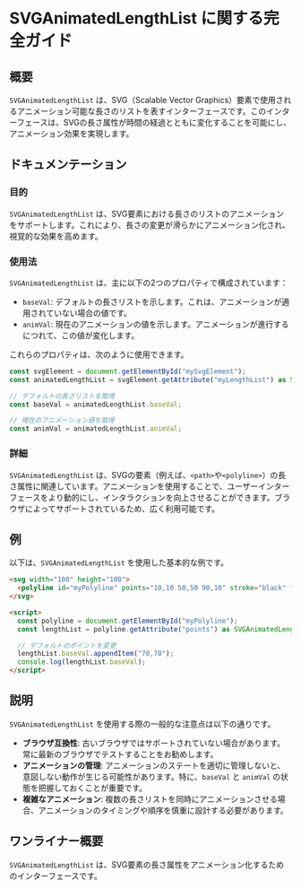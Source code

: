 <!--
Meta Description: # SVGAnimatedLengthList に関する完全ガイド ## 概要 `SVGAnimatedLengthList` は、SVG（Scalable Vector Graphics）要素で使用されるアニメーション可能な長さのリストを表すインターフェースです。このインターフェースは、SVGの長...
Meta Keywords: svganimatedlengthlist, baseval, const, animval, polyline
-->

# SVGAnimatedLengthList に関する完全ガイド

## 概要
`SVGAnimatedLengthList` は、SVG（Scalable Vector Graphics）要素で使用されるアニメーション可能な長さのリストを表すインターフェースです。このインターフェースは、SVGの長さ属性が時間の経過とともに変化することを可能にし、アニメーション効果を実現します。

## ドキュメンテーション
### 目的
`SVGAnimatedLengthList` は、SVG要素における長さのリストのアニメーションをサポートします。これにより、長さの変更が滑らかにアニメーション化され、視覚的な効果を高めます。

### 使用法
`SVGAnimatedLengthList` は、主に以下の2つのプロパティで構成されています：
- `baseVal`: デフォルトの長さリストを示します。これは、アニメーションが適用されていない場合の値です。
- `animVal`: 現在のアニメーションの値を示します。アニメーションが進行するにつれて、この値が変化します。

これらのプロパティは、次のように使用できます。

```javascript
const svgElement = document.getElementById("mySvgElement");
const animatedLengthList = svgElement.getAttribute("myLengthList") as SVGAnimatedLengthList;

// デフォルトの長さリストを取得
const baseVal = animatedLengthList.baseVal;

// 現在のアニメーション値を取得
const animVal = animatedLengthList.animVal;
```

### 詳細
`SVGAnimatedLengthList` は、SVGの要素（例えば、`<path>`や`<polyline>`）の長さ属性に関連しています。アニメーションを使用することで、ユーザーインターフェースをより動的にし、インタラクションを向上させることができます。ブラウザによってサポートされているため、広く利用可能です。

## 例
以下は、`SVGAnimatedLengthList` を使用した基本的な例です。

```html
<svg width="100" height="100">
  <polyline id="myPolyline" points="10,10 50,50 90,10" stroke="black" fill="none" />
</svg>

<script>
  const polyline = document.getElementById("myPolyline");
  const lengthList = polyline.getAttribute("points") as SVGAnimatedLengthList;

  // デフォルトのポイントを変更
  lengthList.baseVal.appendItem("70,70");
  console.log(lengthList.baseVal);
</script>
```

## 説明
`SVGAnimatedLengthList` を使用する際の一般的な注意点は以下の通りです。

- **ブラウザ互換性**: 古いブラウザではサポートされていない場合があります。常に最新のブラウザでテストすることをお勧めします。
- **アニメーションの管理**: アニメーションのステートを適切に管理しないと、意図しない動作が生じる可能性があります。特に、`baseVal` と `animVal` の状態を把握しておくことが重要です。
- **複雑なアニメーション**: 複数の長さリストを同時にアニメーションさせる場合、アニメーションのタイミングや順序を慎重に設計する必要があります。

## ワンライナー概要
`SVGAnimatedLengthList` は、SVG要素の長さ属性をアニメーション化するためのインターフェースです。